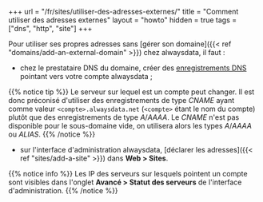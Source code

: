 +++
url = "/fr/sites/utiliser-des-adresses-externes/"
title = "Comment utiliser des adresses externes"
layout = "howto"
hidden = true
tags = ["dns", "http", "site"]
+++

Pour utiliser ses propres adresses sans [gérer son domaine]({{< ref "domains/add-an-external-domain" >}}) chez alwaysdata, il faut :

- chez le prestataire DNS du domaine, créer des [enregistrements DNS](https://fr.wikipedia.org/wiki/Liste_des_enregistrements_DNS) pointant vers votre compte alwaysdata ;

{{% notice tip %}}
Le serveur sur lequel est un compte peut changer. Il est donc préconisé d'utiliser des enregistrements de type *CNAME* ayant comme valeur `<compte>.alwaysdata.net` (`<compte>` étant le nom du compte) plutôt que des enregistrements de type _A_/_AAAA_. Le *CNAME* n'est pas disponible pour le sous-domaine vide, on utilisera alors les types _A_/_AAAA_ ou _ALIAS_.
{{% /notice %}}

- sur l'interface d'administration alwaysdata, [déclarer les adresses]({{< ref "sites/add-a-site" >}}) dans **Web > Sites**.

{{% notice info %}}
Les IP des serveurs sur lesquels pointent un compte sont visibles dans l'onglet **Avancé > Statut des serveurs** de l'interface d'administration.
{{% /notice %}}
